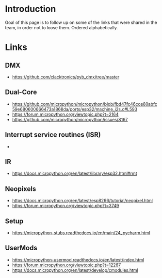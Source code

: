 # Introduction
Goal of this page is to follow up on some of the links that were shared in the team, in order not to loose them.
Ordered alphabetically.

# Links
## DMX
- https://github.com/clacktronics/pyb_dmx/tree/master

## Dual-Core
- https://github.com/micropython/micropython/blob/fbd47fc46cce80abfc59e680600666473a1868da/ports/esp32/machine_i2s.c#L593
- https://forum.micropython.org/viewtopic.php?t=2164
- https://github.com/micropython/micropython/issues/8197

## Interrupt service routines (ISR)
-

## IR
- https://docs.micropython.org/en/latest/library/esp32.html#rmt

## Neopixels
- https://docs.micropython.org/en/latest/esp8266/tutorial/neopixel.html
- https://forum.micropython.org/viewtopic.php?t=3749

## Setup
- https://micropython-stubs.readthedocs.io/en/main/24_pycharm.html

## UserMods
- https://micropython-usermod.readthedocs.io/en/latest/index.html
- https://forum.micropython.org/viewtopic.php?t=12267
- https://docs.micropython.org/en/latest/develop/cmodules.html
